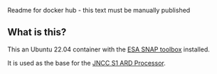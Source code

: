 Readme for docker hub - this text must be manually published

## What is this?

This an Ubuntu 22.04 container with the [ESA SNAP toolbox](http://step.esa.int/main/toolboxes/snap/) installed. 

It is used as the base for the [JNCC S1 ARD Processor](https://hub.docker.com/r/jncc/s1-ard-processor/). 
